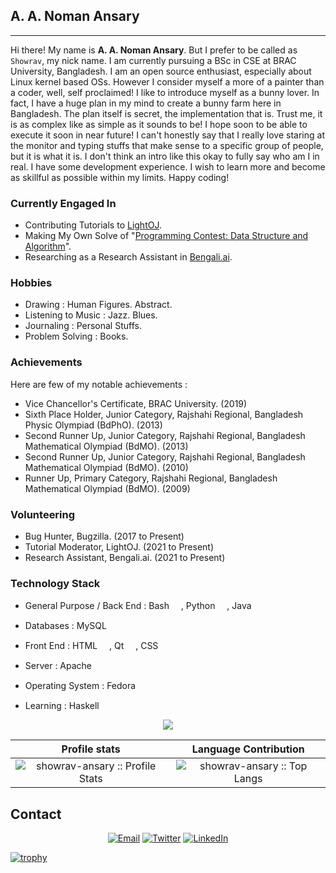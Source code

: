 ## A. A. Noman Ansary ##
---
Hi there! My name is __A. A. Noman Ansary__. But I prefer to be called as `Showrav`, my nick name. I am currently pursuing a BSc in CSE at BRAC University, Bangladesh. I am an open source enthusiast, especially about Linux kernel based OSs. However I consider myself a more of a painter than a coder, well, self proclaimed! I like to introduce myself as a bunny lover. In fact, I have a huge plan in my mind to create a bunny farm here in Bangladesh. The plan itself is secret, the implementation that is. Trust me, it is as complex like as simple as it sounds to be! I hope soon to be able to execute it soon in near future! I can't honestly say that I really love staring at the monitor and typing stuffs that make sense to a specific group of people, but it is what it is. I don't think an intro like this okay to fully say who am I in real. I have some development experience. I wish to learn more and become as skillful as possible within my limits. Happy coding! 

### Currently Engaged In ### 
- Contributing Tutorials to [LightOJ](https://github.com/lightoj-dev/problem-tutorials "LightOJ"). 
- Making My Own Solve of "[Programming Contest: Data Structure and Algorithm](https://github.com/showrav-ansary/Programming-Contest-Data-Structure-and-Algorithm-by-Md.-Mahbubul-Hasan "Programming Contest: Data Structure and Algorithm by Md. Mahbubul Hasan")".
- Researching as a Research Assistant in [Bengali.ai](https://bengali.ai/ "Bengali.ai").

### Hobbies ###
- Drawing : Human Figures. Abstract. 
- Listening to Music : Jazz. Blues.
- Journaling : Personal Stuffs.
- Problem Solving : Books.

### Achievements ###
Here are few of my notable achievements :
- Vice Chancellor's Certificate, BRAC University. (2019)
- Sixth Place Holder, Junior Category, Rajshahi Regional, Bangladesh Physic Olympiad (BdPhO). (2013)
- Second Runner Up, Junior Category, Rajshahi Regional, Bangladesh Mathematical Olympiad (BdMO). (2013)
- Second Runner Up, Junior Category, Rajshahi Regional, Bangladesh Mathematical Olympiad (BdMO). (2010)
- Runner Up, Primary Category, Rajshahi Regional, Bangladesh Mathematical Olympiad (BdMO). (2009)


### Volunteering ###
- Bug Hunter, Bugzilla. (2017 to Present)
- Tutorial Moderator, LightOJ. (2021 to Present)
- Research Assistant, Bengali.ai. (2021 to Present)

### Technology Stack ###
- General Purpose / Back End : 
   Bash <img src="https://github.com/tomchen/stack-icons/blob/master/logos/bash.svg" width="15" height="15">, Python <img src="https://github.com/tomchen/stack-icons/blob/master/logos/python.svg" width="15" height="15">, Java <img src="https://github.com/tomchen/stack-icons/blob/master/logos/java.svg" width="15" height="15">

- Databases : 
   MySQL <img src="https://github.com/tomchen/stack-icons/blob/master/logos/mysql.svg" width="15" height="15">
  
- Front End : 
  HTML <img src="https://github.com/tomchen/stack-icons/blob/master/logos/html-5.svg" width="15" height="15">, Qt <img src="https://github.com/tomchen/stack-icons/blob/master/logos/qt.svg" width="15" height="15">, CSS <img src="https://github.com/tomchen/stack-icons/blob/master/logos/css-3_official.svg" width="15" height="15">
  
- Server : 
   Apache <img src="https://github.com/tomchen/stack-icons/blob/master/logos/apache.svg" width="15" height="15">

- Operating System : 
   Fedora <img src="https://github.com/tomchen/stack-icons/blob/master/logos/fedora.svg" width="15" height="15">
  
- Learning : Haskell <img src="https://github.com/tomchen/stack-icons/blob/master/logos/haskell-icon.svg" width="15" height="15">
  
<p align="center"><img src ="https://gpvc.arturio.dev/showrav-ansary"></p>

Profile stats              |  Language Contribution
:-------------------------:|:-------------------------:
![showrav-ansary :: Profile Stats](https://github-readme-stats.vercel.app/api?username=showrav-ansary&show_icons=true&theme=dark) | ![showrav-ansary :: Top Langs](https://github-readme-stats.vercel.app/api/top-langs/?username=showrav-ansary&langs_count=5&theme=tokyonight&layout=compact&hide=html)

## Contact ##
<p align="center">
<a href="mailto:showrav.ansary.bd@gmail.com"><img alt="Email" src="https://img.shields.io/badge/Gmail-showrav.ansary.bd@gmail.com-red?style=flat&logo=gmail"></a>
<a href="https://twitter.com/ansary_showrav"><img alt="Twitter" src="https://img.shields.io/badge/Twitter-A._A._Noman_Ansary-blue?style=flat&logo=twitter"></a>
<a href="https://www.linkedin.com/in/showrav-ansary/"><img alt="LinkedIn" src="https://img.shields.io/badge/LinkedIn-A._A._Noman_Ansary-blue?style=flat&logo=linkedin"></a>
</p>
<p align="center">
   
[![trophy](https://github-profile-trophy.vercel.app/?username=showrav-ansary)](https://github.com/ryo-ma/github-profile-trophy)

</p>

<!--
**showrav-ansary/showrav-ansary** is a ✨ _special_ ✨ repository because its `README.md` (this file) appears on your GitHub profile.

Here are some ideas to get you started:

- 🔭 I’m currently working on ...
- 🌱 I’m currently learning ...
- 👯 I’m looking to collaborate on ...
- 🤔 I’m looking for help with ...
- 💬 Ask me about ...
- 📫 How to reach me: ...
- 😄 Pronouns: ...
- ⚡ Fun fact: ...
-->
